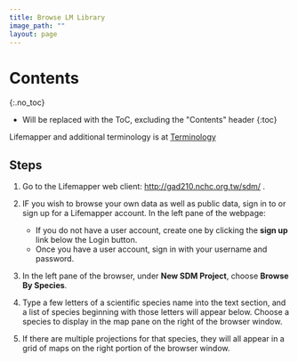 ```yaml
---
title: Browse LM Library
image_path: ""
layout: page
---
```


# Contents
{:.no_toc}

* Will be replaced with the ToC, excluding the "Contents" header
{:toc}

Lifemapper and additional terminology is at [Terminology](/terms)

## Steps

1. Go to the Lifemapper web client: http://gad210.nchc.org.tw/sdm/ .  
      
1. IF you wish to browse your own data as well as public data, sign in to 
   or sign up for a Lifemapper account.  In the left pane of the webpage:
   
      * If you do not have a user account, create one by clicking the **sign up** 
        link below the Login button.
      * Once you have a user account, sign in with your username and password.
       
1. In the left pane of the browser, under **New SDM Project**, choose 
    **Browse By Species**.  
    
1. Type a few letters of a scientific species name into the text section, and a 
   list of species beginning with those letters will appear below.  Choose a 
   species to display in the map pane on the right of the browser window.
     
1. If there are multiple projections for that species, they will all appear in 
   a grid of maps on the right portion of the browser window.
     
